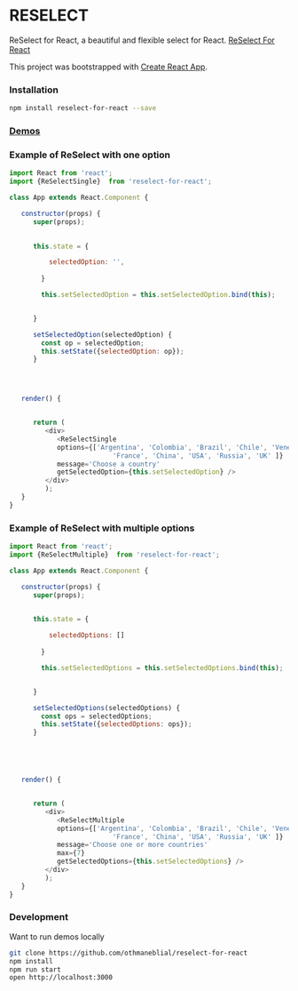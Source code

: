 # RESELECT


ReSelect for React, a beautiful and flexible select for React. [ReSelect For React](http://othmaneblial.github.io/reselect-for-react/)


This project was bootstrapped with [Create React App](https://github.com/facebookincubator/create-react-app).


### Installation

```bash
npm install reselect-for-react --save
```



### [Demos](http://othmaneblial.github.io/reselect-for-react/)




### Example of ReSelect with one option

```js
import React from 'react';
import {ReSelectSingle}  from 'reselect-for-react';

class App extends React.Component {

   constructor(props) {
      super(props);

    
      this.state = {

          selectedOption: '',
    
        }

        this.setSelectedOption = this.setSelectedOption.bind(this);


      }

      setSelectedOption(selectedOption) {
        const op = selectedOption;
        this.setState({selectedOption: op});
      }




   render() {


      return (
         <div>
            <ReSelectSingle 
            options={['Argentina', 'Colombia', 'Brazil', 'Chile', 'Venezuela', 'Germany',
                          'France', 'China', 'USA', 'Russia', 'UK' ]}
            message='Choose a country'
            getSelectedOption={this.setSelectedOption} />
         </div>
         );
   }
}

```

### Example of ReSelect with multiple options

```js
import React from 'react';
import {ReSelectMultiple}  from 'reselect-for-react';

class App extends React.Component {

   constructor(props) {
      super(props);

    
      this.state = {

          selectedOptions: []
    
        }

        this.setSelectedOptions = this.setSelectedOptions.bind(this);


      }

      setSelectedOptions(selectedOptions) {
        const ops = selectedOptions;
        this.setState({selectedOptions: ops});
      }





   render() {


      return (
         <div>
            <ReSelectMultiple 
            options={['Argentina', 'Colombia', 'Brazil', 'Chile', 'Venezuela', 'Germany',
                          'France', 'China', 'USA', 'Russia', 'UK' ]}
            message='Choose one or more countries'
            max={7} 
            getSelectedOptions={this.setSelectedOptions} />
         </div>
         );
   }
}

```




### Development
Want to run demos locally

```bash
git clone https://github.com/othmaneblial/reselect-for-react
npm install
npm run start
open http://localhost:3000
```
